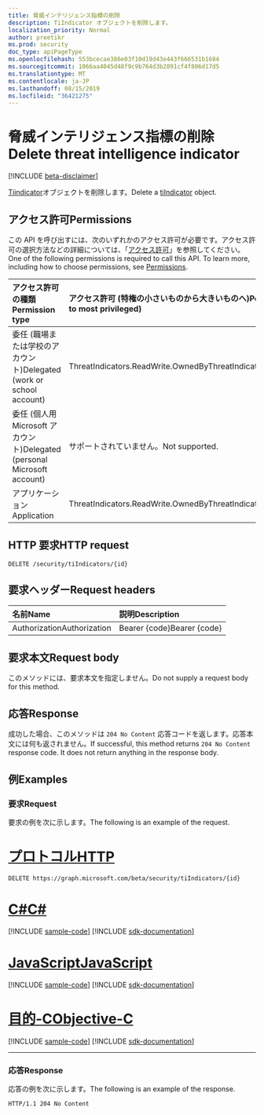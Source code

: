 ```yaml
---
title: 脅威インテリジェンス指標の削除
description: TiIndicator オブジェクトを削除します。
localization_priority: Normal
author: preetikr
ms.prod: security
doc_type: apiPageType
ms.openlocfilehash: 553bcecae386e03f10d19d43e443f666531b1684
ms.sourcegitcommit: 1066aa4045d48f9c9b764d3b2891cf4f806d17d5
ms.translationtype: MT
ms.contentlocale: ja-JP
ms.lasthandoff: 08/15/2019
ms.locfileid: "36421275"
---
```

# <a name="delete-threat-intelligence-indicator"></a><span data-ttu-id="e00cf-103">脅威インテリジェンス指標の削除</span><span class="sxs-lookup"><span data-stu-id="e00cf-103">Delete threat intelligence indicator</span></span>

[!INCLUDE [beta-disclaimer](../../includes/beta-disclaimer.md)]

<span data-ttu-id="e00cf-104">[Tiindicator](../resources/tiindicator.md)オブジェクトを削除します。</span><span class="sxs-lookup"><span data-stu-id="e00cf-104">Delete a [tiIndicator](../resources/tiindicator.md) object.</span></span>

## <a name="permissions"></a><span data-ttu-id="e00cf-105">アクセス許可</span><span class="sxs-lookup"><span data-stu-id="e00cf-105">Permissions</span></span>

<span data-ttu-id="e00cf-p101">この API を呼び出すには、次のいずれかのアクセス許可が必要です。アクセス許可の選択方法などの詳細については、「[アクセス許可](/graph/permissions-reference)」を参照してください。</span><span class="sxs-lookup"><span data-stu-id="e00cf-p101">One of the following permissions is required to call this API. To learn more, including how to choose permissions, see [Permissions](/graph/permissions-reference).</span></span>

| <span data-ttu-id="e00cf-108">アクセス許可の種類</span><span class="sxs-lookup"><span data-stu-id="e00cf-108">Permission type</span></span>                        | <span data-ttu-id="e00cf-109">アクセス許可 (特権の小さいものから大きいものへ)</span><span class="sxs-lookup"><span data-stu-id="e00cf-109">Permissions (from least to most privileged)</span></span> |
|:---------------------------------------|:--------------------------------------------|
| <span data-ttu-id="e00cf-110">委任 (職場または学校のアカウント)</span><span class="sxs-lookup"><span data-stu-id="e00cf-110">Delegated (work or school account)</span></span>     | <span data-ttu-id="e00cf-111">ThreatIndicators.ReadWrite.OwnedBy</span><span class="sxs-lookup"><span data-stu-id="e00cf-111">ThreatIndicators.ReadWrite.OwnedBy</span></span> |
| <span data-ttu-id="e00cf-112">委任 (個人用 Microsoft アカウント)</span><span class="sxs-lookup"><span data-stu-id="e00cf-112">Delegated (personal Microsoft account)</span></span> | <span data-ttu-id="e00cf-113">サポートされていません。</span><span class="sxs-lookup"><span data-stu-id="e00cf-113">Not supported.</span></span> |
| <span data-ttu-id="e00cf-114">アプリケーション</span><span class="sxs-lookup"><span data-stu-id="e00cf-114">Application</span></span>                            | <span data-ttu-id="e00cf-115">ThreatIndicators.ReadWrite.OwnedBy</span><span class="sxs-lookup"><span data-stu-id="e00cf-115">ThreatIndicators.ReadWrite.OwnedBy</span></span> |

## <a name="http-request"></a><span data-ttu-id="e00cf-116">HTTP 要求</span><span class="sxs-lookup"><span data-stu-id="e00cf-116">HTTP request</span></span>

<!-- { "blockType": "ignored" } -->

```http
DELETE /security/tiIndicators/{id}
```

## <a name="request-headers"></a><span data-ttu-id="e00cf-117">要求ヘッダー</span><span class="sxs-lookup"><span data-stu-id="e00cf-117">Request headers</span></span>

| <span data-ttu-id="e00cf-118">名前</span><span class="sxs-lookup"><span data-stu-id="e00cf-118">Name</span></span>          | <span data-ttu-id="e00cf-119">説明</span><span class="sxs-lookup"><span data-stu-id="e00cf-119">Description</span></span>   |
|:--------------|:--------------|
| <span data-ttu-id="e00cf-120">Authorization</span><span class="sxs-lookup"><span data-stu-id="e00cf-120">Authorization</span></span> | <span data-ttu-id="e00cf-121">Bearer {code}</span><span class="sxs-lookup"><span data-stu-id="e00cf-121">Bearer {code}</span></span> |

## <a name="request-body"></a><span data-ttu-id="e00cf-122">要求本文</span><span class="sxs-lookup"><span data-stu-id="e00cf-122">Request body</span></span>

<span data-ttu-id="e00cf-123">このメソッドには、要求本文を指定しません。</span><span class="sxs-lookup"><span data-stu-id="e00cf-123">Do not supply a request body for this method.</span></span>

## <a name="response"></a><span data-ttu-id="e00cf-124">応答</span><span class="sxs-lookup"><span data-stu-id="e00cf-124">Response</span></span>

<span data-ttu-id="e00cf-p102">成功した場合、このメソッドは `204 No Content` 応答コードを返します。応答本文には何も返されません。</span><span class="sxs-lookup"><span data-stu-id="e00cf-p102">If successful, this method returns `204 No Content` response code. It does not return anything in the response body.</span></span>

## <a name="examples"></a><span data-ttu-id="e00cf-127">例</span><span class="sxs-lookup"><span data-stu-id="e00cf-127">Examples</span></span>

### <a name="request"></a><span data-ttu-id="e00cf-128">要求</span><span class="sxs-lookup"><span data-stu-id="e00cf-128">Request</span></span>

<span data-ttu-id="e00cf-129">要求の例を次に示します。</span><span class="sxs-lookup"><span data-stu-id="e00cf-129">The following is an example of the request.</span></span>

# <a name="httptabhttp"></a>[<span data-ttu-id="e00cf-130">プロトコル</span><span class="sxs-lookup"><span data-stu-id="e00cf-130">HTTP</span></span>](#tab/http)
<!-- {
  "blockType": "request",
  "name": "delete_tiindicator"
}-->

```http
DELETE https://graph.microsoft.com/beta/security/tiIndicators/{id}
```
# <a name="ctabcsharp"></a>[<span data-ttu-id="e00cf-131">C#</span><span class="sxs-lookup"><span data-stu-id="e00cf-131">C#</span></span>](#tab/csharp)
[!INCLUDE [sample-code](../includes/snippets/csharp/delete-tiindicator-csharp-snippets.md)]
[!INCLUDE [sdk-documentation](../includes/snippets/snippets-sdk-documentation-link.md)]

# <a name="javascripttabjavascript"></a>[<span data-ttu-id="e00cf-132">JavaScript</span><span class="sxs-lookup"><span data-stu-id="e00cf-132">JavaScript</span></span>](#tab/javascript)
[!INCLUDE [sample-code](../includes/snippets/javascript/delete-tiindicator-javascript-snippets.md)]
[!INCLUDE [sdk-documentation](../includes/snippets/snippets-sdk-documentation-link.md)]

# <a name="objective-ctabobjc"></a>[<span data-ttu-id="e00cf-133">目的-C</span><span class="sxs-lookup"><span data-stu-id="e00cf-133">Objective-C</span></span>](#tab/objc)
[!INCLUDE [sample-code](../includes/snippets/objc/delete-tiindicator-objc-snippets.md)]
[!INCLUDE [sdk-documentation](../includes/snippets/snippets-sdk-documentation-link.md)]

---


### <a name="response"></a><span data-ttu-id="e00cf-134">応答</span><span class="sxs-lookup"><span data-stu-id="e00cf-134">Response</span></span>

<span data-ttu-id="e00cf-135">応答の例を次に示します。</span><span class="sxs-lookup"><span data-stu-id="e00cf-135">The following is an example of the response.</span></span>

<!-- {
  "blockType": "response",
  "truncated": true
} -->

```http
HTTP/1.1 204 No Content
```

<!-- uuid: 16cd6b66-4b1a-43a1-adaf-3a886856ed98
2019-02-04 14:57:30 UTC -->
<!-- {
  "type": "#page.annotation",
  "description": "Delete tiIndicator",
  "keywords": "",
  "section": "documentation",
  "tocPath": "",
  "suppressions": [
  ]
}-->

